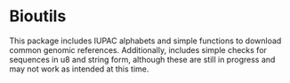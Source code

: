 # Bioutils



This package includes IUPAC alphabets and simple functions to download common genomic references. Additionally, includes simple checks for sequences in u8 and string form, although these are still in progress and may not work as intended at this time.
